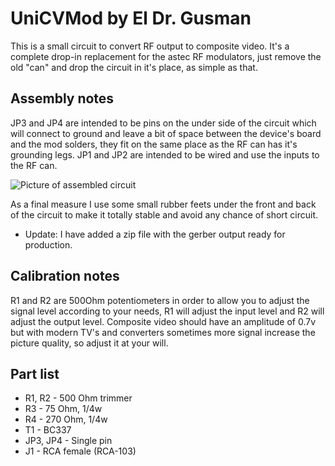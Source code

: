 # UniCVMod by El Dr. Gusman

This is a small circuit to convert RF output to composite video. It's a complete drop-in replacement for the astec RF modulators, just remove the old "can" and drop the circuit in it's place, as simple as that.


## Assembly notes

JP3 and JP4 are intended to be pins on the under side of the circuit which will connect to ground and leave a bit of space between the device's board and the mod solders, they fit on the same place as the RF can has it's grounding legs. JP1 and JP2 are intended to be wired and use the inputs to the RF can.

![Picture of assembled circuit](https://i.imgur.com/YFvb8o5.png)

As a final measure I use some small rubber feets under the front and back of the circuit to make it totally stable and avoid any chance of short circuit.

- Update: I have added a zip file with the gerber output ready for production.

## Calibration notes

R1 and R2 are 500Ohm potentiometers in order to allow you to adjust the signal level according to your needs, R1 will adjust the input level and R2 will adjust the output level. Composite video should have an amplitude of 0.7v but with modern TV's and converters sometimes more signal increase the picture quality, so adjust it at your will.

## Part list

- R1, R2    -     500 Ohm trimmer
- R3        -     75 Ohm, 1/4w
- R4        -     270 Ohm, 1/4w
- T1        -     BC337
- JP3, JP4  -     Single pin
- J1        -     RCA female (RCA-103)

